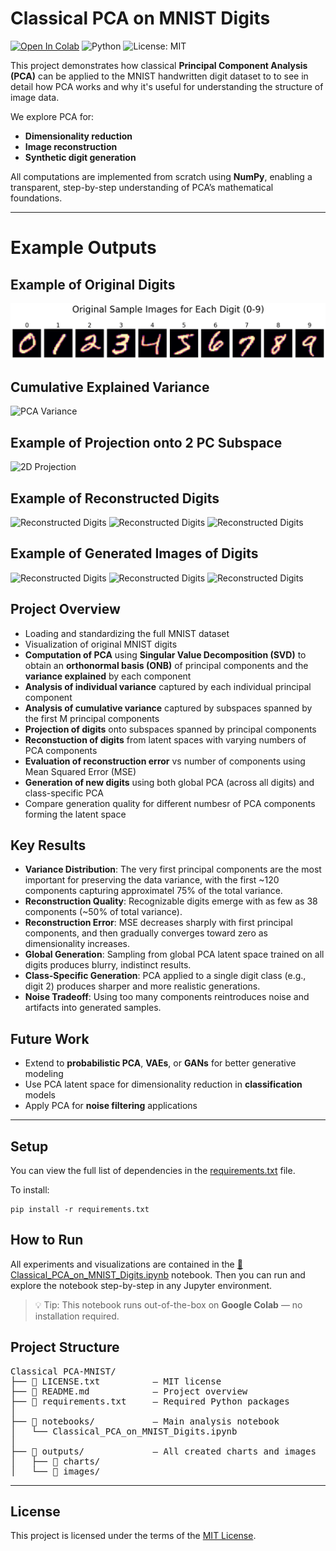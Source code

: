 # Classical PCA on MNIST Digits
[![Open In Colab](https://colab.research.google.com/assets/colab-badge.svg)](https://colab.research.google.com/github/your_username/PCA-MNIST/blob/main/PCA_on_MNIST_Digits.ipynb)
![Python](https://img.shields.io/badge/Python-3.8%2B-blue)
![License: MIT](https://img.shields.io/badge/License-MIT-yellow.svg)

This project demonstrates how classical **Principal Component Analysis (PCA)** can be applied to the MNIST handwritten digit dataset to to see in detail how PCA works and why it's useful for understanding the structure of image data.

We explore PCA for:
- **Dimensionality reduction**
- **Image reconstruction**
- **Synthetic digit generation**

All computations are implemented from scratch using **NumPy**, enabling a transparent, step-by-step understanding of PCA’s mathematical foundations.

---

# Example Outputs
## Example of Original Digits
![Sample Digits](./outputs/images/original_digits_sample.png)

## Cumulative Explained Variance
![PCA Variance](./output/charts/cumulative_explained_variance.png)

## Example of Projection onto 2 PC Subspace
![2D Projection](.output/images/projection_on_2_pc.png)

## Example of Reconstructed Digits
![Reconstructed Digits](.output/images/reconstruction_from_8_pc.png)
![Reconstructed Digits](.output/images/reconstruction_from_38_pc.png)
![Reconstructed Digits](.output/images/reconstruction_from_120_pc.png)

## Example of Generated Images of Digits
![Reconstructed Digits](.output/images/digit2_generated_from_2_pc.png)
![Reconstructed Digits](.output/images/digit2_generated_from_4_pc.png)
![Reconstructed Digits](.output/images/digit2_generated_from_8_pc.png)

## Project Overview
- Loading and standardizing the full MNIST dataset
- Visualization of original MNIST digits
- **Computation of PCA** using **Singular Value Decomposition (SVD)** to obtain an **orthonormal basis (ONB)** of principal components and the **variance explained** by each component
- **Analysis of individual variance** captured by each individual principal component
- **Analysis of cumulative variance** captured by subspaces spanned by the first M principal components
- **Projection of digits** onto subspaces spanned by principal components
- **Reconstuction of digits** from latent spaces with varying numbers of PCA components
- **Evaluation of reconstruction error** vs number of components using  Mean Squared Error (MSE) 
- **Generation of new digits** using both global PCA (across all digits) and class-specific PCA
- Compare generation quality for different numbesr of PCA components forming the latent space

## Key Results
- **Variance Distribution**: The very first principal components are the most important for preserving the data variance, with the first ~120 components capturing approximatel 75% of the total variance.
- **Reconstruction Quality**: Recognizable digits emerge with as few as 38 components (~50% of total variance).
- **Reconstruction Error**: MSE decreases sharply with first principal components, and then gradually converges toward zero as dimensionality increases.
- **Global Generation**: Sampling from global PCA latent space trained on all digits produces blurry, indistinct results.
- **Class-Specific Generation**: PCA applied to a single digit class (e.g., digit 2) produces sharper and more realistic generations.
- **Noise Tradeoff**: Using too many components reintroduces noise and artifacts into generated samples.

## Future Work
- Extend to **probabilistic PCA**, **VAEs**, or **GANs** for better generative modeling
- Use PCA latent space for dimensionality reduction in **classification** models
- Apply PCA for **noise filtering** applications

---

## Setup
You can view the full list of dependencies in the [requirements.txt](./requirements.txt) file.

To install:

```
pip install -r requirements.txt
```

## How to Run
All experiments and visualizations are contained in the [📓 Classical_PCA_on_MNIST_Digits.ipynb](./PCA_on_MNIST_Digits.ipynb) notebook. Then you can run and explore the notebook step-by-step in any Jupyter environment.
> 💡 Tip: This notebook runs out-of-the-box on **Google Colab** — no installation required.

## Project Structure
<pre>
Classical PCA-MNIST/
├── 📄 LICENSE.txt          — MIT license
├── 📄 README.md            — Project overview
├── 📄 requirements.txt     — Required Python packages
│
├── 📁 notebooks/           — Main analysis notebook
│   └── Classical_PCA_on_MNIST_Digits.ipynb
│
├── 📁 outputs/             — All created charts and images
│   ├── 📁 charts/
│   └── 📁 images/
</pre>

---

## License

This project is licensed under the terms of the [MIT License](./LICENSE.txt).
